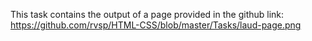 This task contains the output of a page provided in the github link: https://github.com/rvsp/HTML-CSS/blob/master/Tasks/laud-page.png
